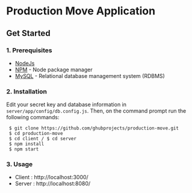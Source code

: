 # Production Move Application

## Get Started

### 1. Prerequisites

- [NodeJs](https://nodejs.org/en/)
- [NPM](https://npmjs.org/) - Node package manager
- [MySQL](https://www.mysql.com/downloads/) - Relational database management system (RDBMS)

### 2. Installation

Edit your secret key and database information in ```server/app/config/db.config.js```. Then, on the command prompt run the following commands:

```
 $ git clone https://github.com/ghubprojects/production-move.git
 $ cd production-move
 $ cd client / $ cd server
 $ npm install
 $ npm start
```

### 3. Usage

- Client : http://localhost:3000/
- Server : http://localhost:8080/
